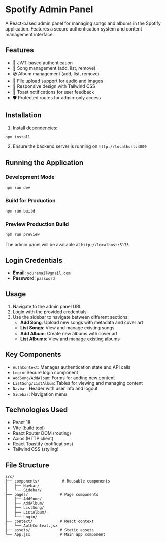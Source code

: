 # Spotify Admin Panel

A React-based admin panel for managing songs and albums in the Spotify application. Features a secure authentication system and content management interface.

## Features

- 🔐 JWT-based authentication
- 🎵 Song management (add, list, remove)
- 💿 Album management (add, list, remove)
- 📁 File upload support for audio and images
- 🎨 Responsive design with Tailwind CSS
- 🔔 Toast notifications for user feedback
- 🛡️ Protected routes for admin-only access

## Installation

1. Install dependencies:

```bash
npm install
```

2. Ensure the backend server is running on `http://localhost:4000`

## Running the Application

### Development Mode

```bash
npm run dev
```

### Build for Production

```bash
npm run build
```

### Preview Production Build

```bash
npm run preview
```

The admin panel will be available at `http://localhost:5173`

## Login Credentials

- **Email**: `youremail@gmail.com`
- **Password**: `password`

## Usage

1. Navigate to the admin panel URL
2. Login with the provided credentials
3. Use the sidebar to navigate between different sections:
   - **Add Song**: Upload new songs with metadata and cover art
   - **List Songs**: View and manage existing songs
   - **Add Album**: Create new albums with cover art
   - **List Albums**: View and manage existing albums

## Key Components

- `AuthContext`: Manages authentication state and API calls
- `Login`: Secure login component
- `AddSong/AddAlbum`: Forms for adding new content
- `ListSong/ListAlbum`: Tables for viewing and managing content
- `Navbar`: Header with user info and logout
- `Sidebar`: Navigation menu

## Technologies Used

- React 18
- Vite (build tool)
- React Router DOM (routing)
- Axios (HTTP client)
- React Toastify (notifications)
- Tailwind CSS (styling)

## File Structure

```
src/
├── components/          # Reusable components
│   ├── Navbar/
│   └── Sidebar/
├── pages/              # Page components
│   ├── AddSong/
│   ├── AddAlbum/
│   ├── ListSong/
│   ├── ListAlbum/
│   └── Login/
├── context/            # React context
│   └── AuthContext.jsx
├── assets/             # Static assets
└── App.jsx             # Main app component
```
